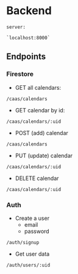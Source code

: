 # Backend

```shell
server:

`localhost:8000`
```

## Endpoints

### Firestore

- GET all calendars:

`/caas/calendars`

- GET calendar by id:

`/caas/calendars/:uid`

- POST (add) calendar

`/caas/calendars`

- PUT (update) calendar

`/caas/calendars/:uid`

- DELETE calendar

`/caas/calendars/:uid`

### Auth

- Create a user
  - email
  - password

`/auth/signup`

- Get user data

`/auth/users/:uid`
